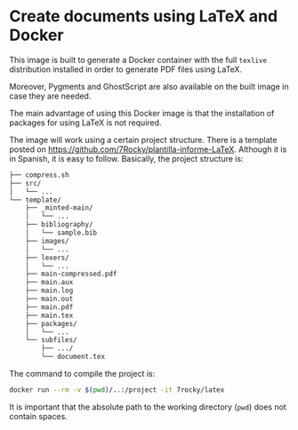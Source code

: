 # Create documents using LaTeX and Docker

This image is built to generate a Docker container with the full `texlive` distribution installed in order to generate PDF files using LaTeX.

Moreover, Pygments and GhostScript are also available on the built image in case they are needed.

The main advantage of using this Docker image is that the installation of packages for using LaTeX is not required.

The image will work using a certain project structure. There is a template posted on https://github.com/7Rocky/plantilla-informe-LaTeX. Although it is in Spanish, it is easy to follow. Basically, the project structure is:

```bash
├── compress.sh
├── src/
│   └── ...
└── template/
    ├── _minted-main/
    │   └── ...
    ├── bibliography/
    │   └── sample.bib
    ├── images/
    │   └── ...
    ├── lexers/
    │   └── ...
    ├── main-compressed.pdf
    ├── main.aux
    ├── main.log
    ├── main.out
    ├── main.pdf
    ├── main.tex
    ├── packages/
    │   └── ...
    └── subfiles/
        ├── .../
        └── document.tex
```

The command to compile the project is:

```bash
docker run --rm -v $(pwd)/..:/project -it 7rocky/latex
```

It is important that the absolute path to the working directory (`pwd`) does not contain spaces.
